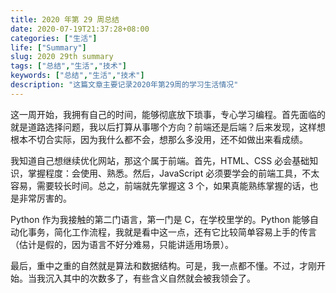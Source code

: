 ```yaml
---
title: 2020 年第 29 周总结
date: 2020-07-19T21:37:28+08:00
categories: ["生活"]
life: ["Summary"]
slug: 2020 29th summary
tags: ["总结","生活","技术"]
keywords: ["总结","生活","技术"]
description: "这篇文章主要记录2020年第29周的学习生活情况"
---
```


这一周开始，我拥有自己的时间，能够彻底放下琐事，专心学习编程。首先面临的就是道路选择问题，我以后打算从事哪个方向？前端还是后端？后来发现，这样想根本不切合实际，因为我什么都不会，想那么多没用，还不如做出来看成绩。

我知道自己想继续优化网站，那这个属于前端。首先，HTML、CSS 必会基础知识，掌握程度：会使用、熟悉。然后，JavaScript 必须要学会的前端工具，不太容易，需要较长时间。总之，前端就先掌握这 3 个，如果真能熟练掌握的话，也是非常厉害的。

Python 作为我接触的第二门语言，第一门是 C，在学校里学的。Python 能够自动化事务，简化工作流程，我就是看中这一点，还有它比较简单容易上手的传言（估计是假的，因为语言不好分难易，只能讲适用场景）。

最后，重中之重的自然就是算法和数据结构。可是，我一点都不懂。不过，才刚开始。当我沉入其中的次数多了，有些含义自然就会被我领会了。